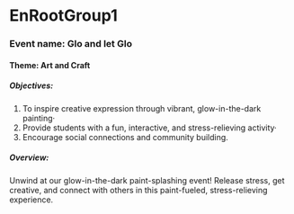 # EnRootGroup1
### Event name: Glo and let Glo
#### Theme: Art and Craft

##### Objectives:
1. To inspire creative expression through vibrant, glow-in-the-dark painting·
2. Provide students with a fun, interactive, and stress-relieving activity·
3. Encourage social connections and community building.

##### Overview:
Unwind at our glow-in-the-dark paint-splashing event! Release stress, get creative, and connect with others in this paint-fueled, stress-relieving experience.
